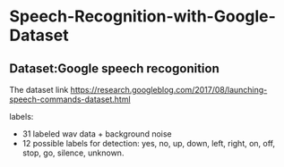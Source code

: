 # Speech-Recognition-with-Google-Dataset

## Dataset:Google speech recogonition 
The dataset link https://research.googleblog.com/2017/08/launching-speech-commands-dataset.html

labels: 
* 31 labeled wav data + background noise 
* 12 possible labels for detection: yes, no, up, down, left, right, on, off, stop, go, silence, unknown.

